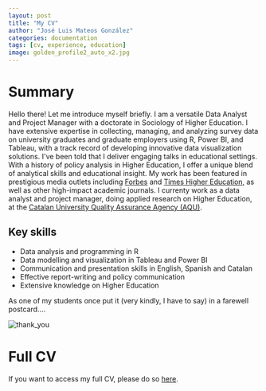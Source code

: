 ```yaml
---
layout: post
title: "My CV"
author: "José Luis Mateos González"
categories: documentation
tags: [cv, experience, education]
image: golden_profile2_auto_x2.jpg
---
```


# Summary
Hello there! Let me introduce myself briefly. I am a versatile Data Analyst and Project Manager with a doctorate in Sociology of Higher Education. I have extensive expertise in collecting, managing, and analyzing survey data on university graduates and graduate employers using R, Power BI, and Tableau, with a track record of developing innovative data visualization solutions. I've been told that I deliver engaging talks in educational settings. With a history of policy analysis in Higher Education, I offer a unique blend of analytical skills and educational insight. My work has been featured in prestigious media outlets including [Forbes](https://www.forbes.com/sites/adigaskell/2021/07/09/overcoming-the-class-ceiling-at-work/) and [Times Higher Education](https://www.timeshighereducation.com/news/poor-students-less-likely-pick-golden-triangle-masters), as well as other high-impact academic journals.
I currenty work as a data analyst and project manager, doing applied research on Higher Education, at the [Catalan University Quality Assurance Agency (AQU)](https://www.aqu.cat/en/).

## Key skills
* Data analysis and programming in R
* Data modelling and visualization in Tableau and Power BI
* Communication and presentation skills in English, Spanish and Catalan
* Effective report-writing and policy communication
* Extensive knowledge on Higher Education

As one of my students once put it (very kindly, I have to say) in a farewell postcard....

![thank_you](https://user-images.githubusercontent.com/93489490/193800956-a673a0e0-1ddc-42bc-841c-9769d57506a8.png)

# Full CV
If you want to access my full CV, please do so [here](https://github.com/joseluismateos/joseluismateos.github.io/blob/gh-pages/Curriculum%20Vitae%20-%20Jos%C3%A9%20Luis%20Mateos%20Gonz%C3%A1lez_102022.pdf).
